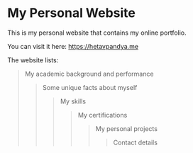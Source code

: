 # My Personal Website

This is my personal website that contains my online portfolio.

You can visit it here: https://hetavpandya.me

The website lists:

> My academic background and performance
>> Some unique facts about myself
>>> My skills
>>>> My certifications
>>>>> My personal projects
>>>>>> Contact details

